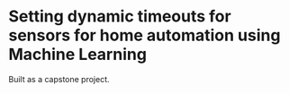 # Setting dynamic timeouts for sensors for home automation using Machine Learning
Built as a capstone project.

